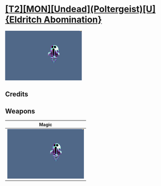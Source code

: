 # [\[T2\]\[MON\]\[Undead\]\(Poltergeist\)\[U\]{Eldritch Abomination}](../%5BT2%5D%5BMON%5D%5BUndead%5D(Poltergeist)%5BU%5D%7BEldritch%20Abomination%7D)

<img src="./6.%20Magic/Magic_000.png" alt="[T2][MON][Undead](Poltergeist)[U]{Eldritch Abomination} standing" />

## Credits



## Weapons


|Magic |
|  :---: |
| <img alt="Magic animation" src="./6.%20Magic/Magic.gif" /> |
